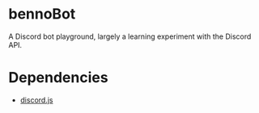 # bennoBot
A Discord bot playground, largely a learning experiment with the Discord API.

# Dependencies
* [discord.js](https://discord.js.org/)
